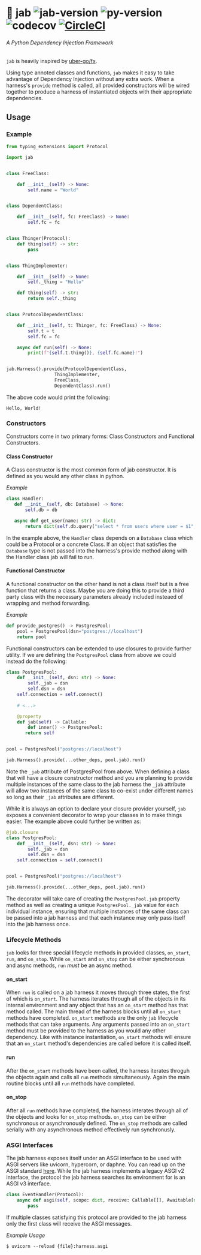 # 💉  jab ![jab-version](https://img.shields.io/badge/version-0.3.1-orange.svg) ![py-version](https://img.shields.io/badge/python-3.7-blue.svg) ![codecov](https://img.shields.io/badge/coverage-85%25-yellowgreen.svg) [![CircleCI](https://circleci.com/gh/stntngo/jab/tree/master.svg?style=svg)](https://circleci.com/gh/stntngo/jab/tree/master)
###### A Python Dependency Injection Framework

`jab` is heavily inspired by [uber-go/fx](https://github.com/uber-go/fx).

Using type annoted classes and functions, `jab` makes it easy to take advantage of Dependency Injection without any extra work. When a harness's `provide` method is called, all provided constructors will be wired together to produce a harness of instantiated objects with their appropriate dependencies.

## Usage
### Example
```python
from typing_extensions import Protocol

import jab


class FreeClass:

    def __init__(self) -> None:
        self.name = "World"


class DependentClass:

    def __init__(self, fc: FreeClass) -> None:
        self.fc = fc


class Thinger(Protocol):
    def thing(self) -> str:
        pass


class ThingImplementer:

    def __init__(self) -> None:
        self._thing = "Hello"

    def thing(self) -> str:
        return self._thing


class ProtocolDependentClass:

    def __init__(self, t: Thinger, fc: FreeClass) -> None:
        self.t = t
        self.fc = fc

    async def run(self) -> None:
    	print(f"{self.t.thing()}, {self.fc.name}!")


jab.Harness().provide(ProtocolDependentClass,
                  ThingImplementer,
                  FreeClass,
                  DependentClass).run()
```

The above code would print the following:

```
Hello, World!
```

### Constructors

Constructors come in two primary forms: Class Constructors and Functional Constructors.

#### Class Constructor
A Class constructor is the most common form of jab constructor. It is defined as you would any other class in python.

*Example*
```python
class Handler:
   def __init__(self, db: Database) -> None:
       self.db = db

   async def get_user(name: str) -> dict:
       return dict(self.db.query("select * from users where user = $1", name))
```

In the example above, the `Handler` class depends on a `Database` class which could be a Protocol or a concrete Class. If an object that satisfies the `Database` type is not passed into the harness's provide method along with the Handler class jab will fail to run.

#### Functional Constructor
A functional constructor on the other hand is not a class itself but is a free function that returns a class. Maybe you are doing this to provide a third party class with the necessary parameters already included insteaed of wrapping and method forwarding.

*Example*
```python
def provide_postgres() -> PostgresPool:
    pool = PostgresPool(dsn="postgres://localhost")
    return pool
```

Functional constructors can be extended to use closures to provide further utility. If we are defining the `PostgresPool` class from above we could instead do the following:

```python
class PostgresPool:
    def __init__(self, dsn: str) -> None:
    	self._jab = dsn
        self.dsn = dsn
	self.connection = self.connect()
    
    # <...>

    @property
    def jab(self) -> Callable:
        def inner() -> PostgresPool:
	   return self


pool = PostgresPool("postgres://localhost")

jab.Harness().provide(...other_deps, pool.jab).run()
```

Note the `_jab` attribute of PostgresPool from above. When defining a class that will have a closure constructor method and you are planning to provide multiple instances of the same class to the jab harness the `_jab` attribute will allow two instances of the same class to co-exist under different names so long as their `_jab` attributes are different.

While it is always an option to declare your closure provider yourself, `jab` exposes a convenient decorator to wrap your classes in to make things easier. The example above could further be written as:

```python
@jab.closure
class PostgresPool:
    def __init__(self, dsn: str) -> None:
    	self._jab = dsn
        self.dsn = dsn
	self.connection = self.connect()


pool = PostgresPool("postgres://localhost")

jab.Harness().provide(...other_deps, pool.jab).run()
```

The decorator will take care of creating the `PostgresPool.jab` property method as well as creating a unique `PostgresPool._jab` value for each individual instance, ensuring that multiple instances of the same class can be passed into a jab harness and that each instance may only pass itself into the jab harness once.

### Lifecycle Methods

`jab` looks for three special lifecycle methods in provided classes, `on_start`, `run`, and `on_stop`. While `on_start` and `on_stop` can be either synchronous and async methods, `run` _must_ be an async method.

#### on_start

When `run` is called on a jab harness it moves through three states, the first of which is `on_start`. The harness iterates through all of the objects in its internal environment and any object that has an `on_start` method has that method called. The main thread of the harness blocks until all `on_start` methods have completed. `on_start` methods are the only `jab` lifecycle methods that can take arguments. Any arguments passed into an `on_start` method must be provided to the harness as you would any other dependency. Like with instance instantiation, `on_start` methods will ensure that an `on_start` method's dependencies are called before it is called itself.

#### run

After the `on_start` methods have been called, the harness iterates throguh the objects again and calls all `run` methods simultaneously. Again the main routine blocks until all `run` methods have completed.

#### on_stop

After all `run` methods have completed, the harness interates through all of the objects and looks for `on_stop` methods. `on_stop` can be either synchronous or asynchronously defined. The `on_stop` methods are called serially with any asynchronous method effectively run synchronusly.

### ASGI Interfaces

The jab harness exposes itself under an ASGI interface to be used with ASGI servers like uvicorn, hypercorn, or daphne. You can read up on the ASGI standard [here](https://github.com/django/asgiref/blob/master/specs/asgi.rst). While the jab harness implements a legacy ASGI v2 interface, the protocol the jab harness searches its environment for is an ASGI v3 interface.

```python
class EventHandler(Protocol):
    async def asgi(self, scope: dict, receive: Callable[[], Awaitable[dict]], send: Callable[[dict], Awaitable[None]]) -> None:
        pass
```

If multiple classes satisfying this protocol are provided to the jab harness only the first class will receive the ASGI messages.

*Example Usage*
```
$ uvicorn --reload {file}:harness.asgi
```
